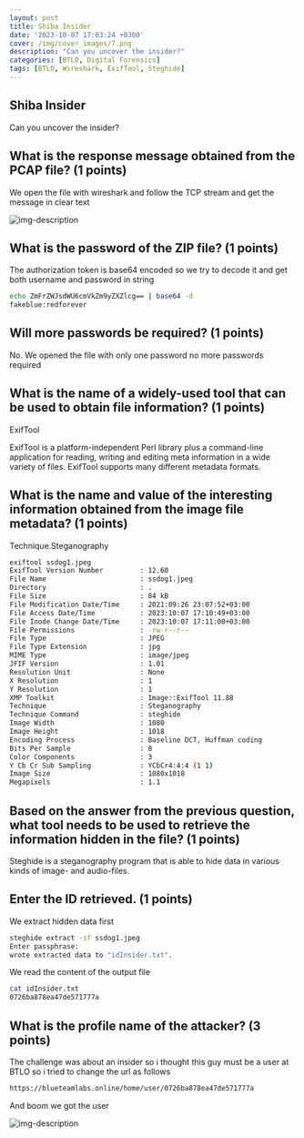 ```yaml
---
layout: post
title: Shiba Insider
date: '2023-10-07 17:03:24 +0300'
cover: /img/cover_images/7.png
description: "Can you uncover the insider?"
categories: [BTLO, Digital Forensics]
tags: [BTLO, Wireshark, ExifTool, Steghide]
---
```


## Shiba Insider
Can you uncover the insider? 


##  What is the response message obtained from the PCAP file? (1 points) 

We open the file with wireshark and follow the TCP stream and get the message in clear text

![img-description](/assets/img/shiba/1.png)

##  What is the password of the ZIP file? (1 points) 

The authorization token is base64 encoded so we try to decode it and get both username and password in string
```bash
echo ZmFrZWJsdWU6cmVkZm9yZXZlcg== | base64 -d
fakeblue:redforever
```

##  Will more passwords be required? (1 points) 

No. We opened the file with only one password no more passwords required

##  What is the name of a widely-used tool that can be used to obtain file information? (1 points) 

ExifTool

ExifTool is a platform-independent Perl library plus a command-line application for reading, writing and editing meta information in a wide variety of files. ExifTool supports many different metadata formats.

##  What is the name and value of the interesting information obtained from the image file metadata? (1 points) 

Technique.Steganography

```bash
exiftool ssdog1.jpeg
ExifTool Version Number         : 12.60
File Name                       : ssdog1.jpeg
Directory                       : .
File Size                       : 84 kB
File Modification Date/Time     : 2021:09:26 23:07:52+03:00
File Access Date/Time           : 2023:10:07 17:10:49+03:00
File Inode Change Date/Time     : 2023:10:07 17:11:00+03:00
File Permissions                : -rw-r--r--
File Type                       : JPEG
File Type Extension             : jpg
MIME Type                       : image/jpeg
JFIF Version                    : 1.01
Resolution Unit                 : None
X Resolution                    : 1
Y Resolution                    : 1
XMP Toolkit                     : Image::ExifTool 11.88
Technique                       : Steganography
Technique Command               : steghide
Image Width                     : 1080
Image Height                    : 1018
Encoding Process                : Baseline DCT, Huffman coding
Bits Per Sample                 : 8
Color Components                : 3
Y Cb Cr Sub Sampling            : YCbCr4:4:4 (1 1)
Image Size                      : 1080x1018
Megapixels                      : 1.1
```

##  Based on the answer from the previous question, what tool needs to be used to retrieve the information hidden in the file? (1 points) 

Steghide is a steganography program that is able to hide data in various kinds of image- and audio-files.

##  Enter the ID retrieved. (1 points) 

We extract hidden data first
```bash
steghide extract -sf ssdog1.jpeg
Enter passphrase: 
wrote extracted data to "idInsider.txt".
```
We read the content of the output file
```bash
cat idInsider.txt
0726ba878ea47de571777a
```
##  What is the profile name of the attacker? (3 points) 

The challenge was about an insider so i thought this guy must be a user at BTLO so i tried to change the url as follows
```bash
https://blueteamlabs.online/home/user/0726ba878ea47de571777a
```
And boom we got the user 

![img-description](/assets/img/shiba/2.png)
